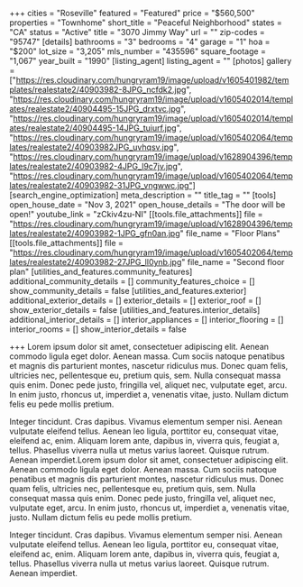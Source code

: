 +++
cities = "Roseville"
featured = "Featured"
price = "$560,500"
properties = "Townhome"
short_title = "Peaceful Neighborhood"
states = "CA"
status = "Active"
title = "3070 Jimmy Way"
url = ""
zip-codes = "95747"
[details]
bathrooms = "3"
bedrooms = "4"
garage = "1"
hoa = "$200"
lot_size = "3,205"
mls_number = "435596"
square_footage = "1,067"
year_built = "1990"
[listing_agent]
listing_agent = ""
[photos]
gallery = ["https://res.cloudinary.com/hungryram19/image/upload/v1605401982/templates/realestate2/40903982-8JPG_ncfdk2.jpg", "https://res.cloudinary.com/hungryram19/image/upload/v1605402014/templates/realestate2/40904495-15JPG_drxtvc.jpg", "https://res.cloudinary.com/hungryram19/image/upload/v1605402014/templates/realestate2/40904495-14JPG_tuiurf.jpg", "https://res.cloudinary.com/hungryram19/image/upload/v1605402064/templates/realestate2/40903982JPG_uvhqsv.jpg", "https://res.cloudinary.com/hungryram19/image/upload/v1628904396/templates/realestate2/40903982-4JPG_l9c7jv.jpg", "https://res.cloudinary.com/hungryram19/image/upload/v1605402064/templates/realestate2/40903982-31JPG_vngwwc.jpg"]
[search_engine_optimization]
meta_description = ""
title_tag = ""
[tools]
open_house_date = "Nov 3, 2021"
open_house_details = "The door will be open!"
youtube_link = "zCkiv4zu-NI"
[[tools.file_attachments]]
file = "https://res.cloudinary.com/hungryram19/image/upload/v1628904396/templates/realestate2/40903982-1JPG_gfn0an.jpg"
file_name = "Floor Plans"
[[tools.file_attachments]]
file = "https://res.cloudinary.com/hungryram19/image/upload/v1605402064/templates/realestate2/40903982-27JPG_ll0ynb.jpg"
file_name = "Second floor plan"
[utilities_and_features.community_features]
additional_community_details = []
community_features_choice = []
show_community_details = false
[utilities_and_features.exterior]
additional_exterior_details = []
exterior_details = []
exterior_roof = []
show_exterior_details = false
[utilities_and_features.interior_details]
additional_interior_details = []
interior_appliances = []
interior_flooring = []
interior_rooms = []
show_interior_details = false

+++
Lorem ipsum dolor sit amet, consectetuer adipiscing elit. Aenean commodo ligula eget dolor. Aenean massa. Cum sociis natoque penatibus et magnis dis parturient montes, nascetur ridiculus mus. Donec quam felis, ultricies nec, pellentesque eu, pretium quis, sem. Nulla consequat massa quis enim. Donec pede justo, fringilla vel, aliquet nec, vulputate eget, arcu. In enim justo, rhoncus ut, imperdiet a, venenatis vitae, justo. Nullam dictum felis eu pede mollis pretium.

Integer tincidunt. Cras dapibus. Vivamus elementum semper nisi. Aenean vulputate eleifend tellus. Aenean leo ligula, porttitor eu, consequat vitae, eleifend ac, enim. Aliquam lorem ante, dapibus in, viverra quis, feugiat a, tellus. Phasellus viverra nulla ut metus varius laoreet. Quisque rutrum. Aenean imperdiet.Lorem ipsum dolor sit amet, consectetuer adipiscing elit. Aenean commodo ligula eget dolor. Aenean massa. Cum sociis natoque penatibus et magnis dis parturient montes, nascetur ridiculus mus. Donec quam felis, ultricies nec, pellentesque eu, pretium quis, sem. Nulla consequat massa quis enim. Donec pede justo, fringilla vel, aliquet nec, vulputate eget, arcu. In enim justo, rhoncus ut, imperdiet a, venenatis vitae, justo. Nullam dictum felis eu pede mollis pretium.

Integer tincidunt. Cras dapibus. Vivamus elementum semper nisi. Aenean vulputate eleifend tellus. Aenean leo ligula, porttitor eu, consequat vitae, eleifend ac, enim. Aliquam lorem ante, dapibus in, viverra quis, feugiat a, tellus. Phasellus viverra nulla ut metus varius laoreet. Quisque rutrum. Aenean imperdiet.